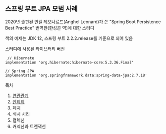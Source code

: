 ## 스프링 부트 JPA 모범 사례

2020년 출판된 안겔 레오나르드(Anghel Leonard)가 쓴 "Spring Boot Persistence Best Practice" 번역판(한성곤 역)에 대한 스터디

책의 예제는 JDK 12, 스프링 부트 2.2.2.release를 기준으로 되어 있음

스터디에 사용된 라이브러리 버전
```
 // Hibernate
implementation 'org.hibernate:hibernate-core:5.3.36.Final'
    
// Spring JPA
implementation 'org.springframework.data:spring-data-jpa:2.7.18'
```


목차 

1. [연관관계](01/README.md)
2. [엔티티](02/README.md)
3. 페치
4. 배치 처리
5. 컬렉션
6. 커넥션과 트랜잭션


